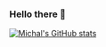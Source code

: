 ### Hello there 👋

[![Michal's GitHub stats](https://github-readme-stats.vercel.app/api?username=michalmalyska&count_private=true&hide=prs,stars)](https://github.com/anuraghazra/github-readme-stats)
